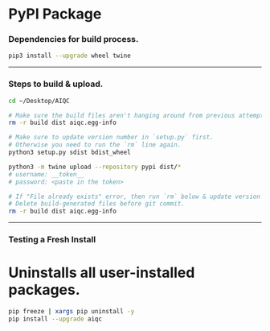 # PyPI Package

### Dependencies for build process.

```bash
pip3 install --upgrade wheel twine
```

---

### Steps to build & upload.

```bash
cd ~/Desktop/AIQC

# Make sure the build files aren't hanging around from previous attempt.
rm -r build dist aiqc.egg-info

# Make sure to update version number in `setup.py` first.
# Otherwise you need to run the `rm` line again.
python3 setup.py sdist bdist_wheel

python3 -m twine upload --repository pypi dist/*
# username: __token__
# password: <paste in the token>

# If "File already exists" error, then run `rm` below & update version above.
# Delete build-generated files before git commit.
rm -r build dist aiqc.egg-info
```

---

### Testing a Fresh Install

# Uninstalls all user-installed packages.
```bash
pip freeze | xargs pip uninstall -y
pip install --upgrade aiqc
```